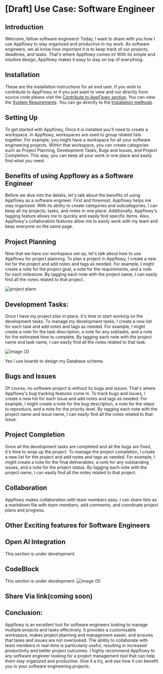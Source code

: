 # \[Draft] Use Case: Software Engineer


<!-- Introduction -->
## Introduction
Welcome, fellow software engineers! Today, I want to share with you how I use Appflowy to stay organized and productive in my work. As software engineers, we all know how important it is to keep track of our projects, deadlines, and tasks. That's where Appflowy comes in! With its simple and intuitive design, Appflowy makes it easy to stay on top of everything.


<!-- How to Contribute -->
## Installation
These are the installation instructions for an end user. If you wish to contribute to AppFlowy or if you just want to view and run directly from source code please visit the [Contribute to AppFlowy section](https://appflowy.gitbook.io/docs/essential-documentation/contribute-to-appflowy).
You can view the [System Requirements](https://appflowy.gitbook.io/docs/essential-documentation/install-appflowy/requirements).
You can go directly to the [Installation methods](https://appflowy.gitbook.io/docs/essential-documentation/install-appflowy/installation-methods).

## Setting Up
To get started with Appflowy, Once it is installed you'll need to create a workspace. In Appflowy, workspaces are used to group related lists together. For example, you might have a workspace for all your software engineering projects. Within that workspace, you can create categories such as Project Planning, Development Tasks, Bugs and Issues, and Project Completion. This way, you can keep all your work in one place and easily find what you need.


## Benefits of using Appflowy as a Software Engineer
Before we dive into the details, let's talk about the benefits of using Appflowy as a software engineer. First and foremost, Appflowy helps me stay organized. With its ability to create categories and subcategories, I can keep all my projects, tasks, and notes in one place. Additionally, Appflowy's tagging feature allows me to quickly and easily find specific items. Also, Appflowy's collaboration features allow me to easily work with my team and keep everyone on the same page.



## Project Planning
Now that we have our workspace set up, let's talk about how to use Appflowy for project planning. To plan a project in Appflowy, I create a new list for the project and add notes and tags as needed. For example, I might create a note for the project goal, a note for the requirements, and a note for each milestone. By tagging each note with the project name, I can easily find all the notes related to that project.

![project plann](https://user-images.githubusercontent.com/89600478/235844017-2f00d682-5ddd-4fb5-a935-0055d0f3bb34.jpg)

## Development Tasks:
Once I have my project plan in place, it's time to start working on the development tasks. To manage my development tasks, I create a new list for each task and add notes and tags as needed. For example, I might create a note for the task description, a note for any subtasks, and a note for the estimated time to complete. By tagging each note with the project name and task name, I can easily find all the notes related to that task.

![image (3)](https://user-images.githubusercontent.com/89600478/235844308-d90c9446-732f-4b0a-8808-f7ace7f3e774.png)

 Yes I use boards to design my Database schema 
 
## Bugs and Issues
Of course, no software project is without its bugs and issues. That's where Appflowy's bug tracking features come in. To track bugs and issues, I create a new list for each issue and add notes and tags as needed. For example, I might create a note for the bug description, a note for the steps to reproduce, and a note for the priority level. By tagging each note with the project name and issue name, I can easily find all the notes related to that issue.




## Project Completion
Once all the development tasks are completed and all the bugs are fixed, it's time to wrap up the project. To manage the project completion, I create a new list for the project and add notes and tags as needed. For example, I might create a note for the final deliverables, a note for any outstanding issues, and a note for the project status. By tagging each note with the project name, I can easily find all the notes related to that project.

## Collaboration
Appflowy makes collaboration with team members easy. I can share lists as a markdown file with team members, add comments, and coordinate project plans and progress. 

## Other Exciting features for Software Engineers
## Open AI Integration
This section is under development.
## CodeBlock
This section is under development.
![image (5)](https://user-images.githubusercontent.com/89600478/235844514-280eebd8-004a-40f3-a9ca-ee76267d4495.png)
## Share Via link(coming soon)



## Conclusion:
Appflowy is an excellent tool for software engineers looking to manage multiple projects and tasks effectively. It provides a customizable workspace, makes project planning and management easier, and ensures that tasks and issues are not overlooked. The ability to collaborate with team members in real-time is particularly useful, resulting in increased productivity and better project outcomes. I highly recommend Appflowy to any software engineer looking for a project management tool that can help them stay organized and productive. Give it a try, and see how it can benefit you in your software engineering projects.


